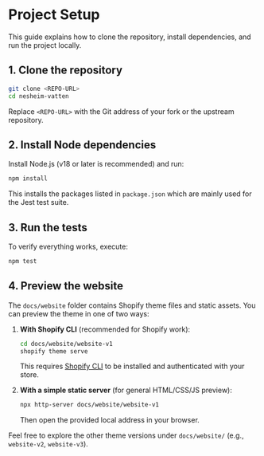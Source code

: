 # Project Setup

This guide explains how to clone the repository, install dependencies, and run the project locally.

## 1. Clone the repository

```bash
git clone <REPO-URL>
cd nesheim-vatten
```

Replace `<REPO-URL>` with the Git address of your fork or the upstream repository.

## 2. Install Node dependencies

Install Node.js (v18 or later is recommended) and run:

```bash
npm install
```

This installs the packages listed in `package.json` which are mainly used for the Jest test suite.

## 3. Run the tests

To verify everything works, execute:

```bash
npm test
```

## 4. Preview the website

The `docs/website` folder contains Shopify theme files and static assets. You can preview the theme in one of two ways:

1. **With Shopify CLI** (recommended for Shopify work):
   ```bash
   cd docs/website/website-v1
   shopify theme serve
   ```
   This requires [Shopify CLI](https://shopify.dev/apps/tools/cli) to be installed and authenticated with your store.

2. **With a simple static server** (for general HTML/CSS/JS preview):
   ```bash
   npx http-server docs/website/website-v1
   ```
   Then open the provided local address in your browser.

Feel free to explore the other theme versions under `docs/website/` (e.g., `website-v2`, `website-v3`).

